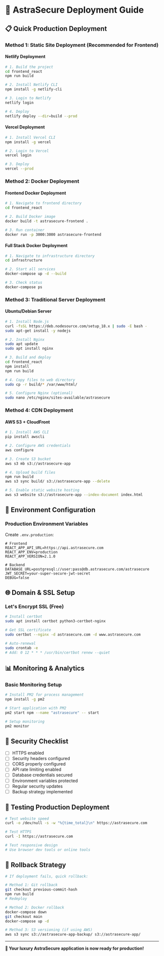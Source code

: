 # 🚀 AstraSecure Deployment Guide

## 📋 Quick Production Deployment

### Method 1: Static Site Deployment (Recommended for Frontend)

#### Netlify Deployment
```bash
# 1. Build the project
cd frontend_react
npm run build

# 2. Install Netlify CLI
npm install -g netlify-cli

# 3. Login to Netlify
netlify login

# 4. Deploy
netlify deploy --dir=build --prod
```

#### Vercel Deployment
```bash
# 1. Install Vercel CLI
npm install -g vercel

# 2. Login to Vercel
vercel login

# 3. Deploy
vercel --prod
```

### Method 2: Docker Deployment

#### Frontend Docker Deployment
```bash
# 1. Navigate to frontend directory
cd frontend_react

# 2. Build Docker image
docker build -t astrasecure-frontend .

# 3. Run container
docker run -p 3000:3000 astrasecure-frontend
```

#### Full Stack Docker Deployment
```bash
# 1. Navigate to infrastructure directory
cd infrastructure

# 2. Start all services
docker-compose up -d --build

# 3. Check status
docker-compose ps
```

### Method 3: Traditional Server Deployment

#### Ubuntu/Debian Server
```bash
# 1. Install Node.js
curl -fsSL https://deb.nodesource.com/setup_18.x | sudo -E bash -
sudo apt-get install -y nodejs

# 2. Install Nginx
sudo apt update
sudo apt install nginx

# 3. Build and deploy
cd frontend_react
npm install
npm run build

# 4. Copy files to web directory
sudo cp -r build/* /var/www/html/

# 5. Configure Nginx (optional)
sudo nano /etc/nginx/sites-available/astrasecure
```

### Method 4: CDN Deployment

#### AWS S3 + CloudFront
```bash
# 1. Install AWS CLI
pip install awscli

# 2. Configure AWS credentials
aws configure

# 3. Create S3 bucket
aws s3 mb s3://astrasecure-app

# 4. Upload build files
npm run build
aws s3 sync build/ s3://astrasecure-app --delete

# 5. Enable static website hosting
aws s3 website s3://astrasecure-app --index-document index.html
```

## 🔧 Environment Configuration

### Production Environment Variables

Create `.env.production`:
```env
# Frontend
REACT_APP_API_URL=https://api.astrasecure.com
REACT_APP_ENV=production
REACT_APP_VERSION=2.1.0

# Backend
DATABASE_URL=postgresql://user:pass@db.astrasecure.com/astrasecure
JWT_SECRET=your-super-secure-jwt-secret
DEBUG=false
```

## 🌐 Domain & SSL Setup

### Let's Encrypt SSL (Free)
```bash
# Install certbot
sudo apt install certbot python3-certbot-nginx

# Get SSL certificate
sudo certbot --nginx -d astrasecure.com -d www.astrasecure.com

# Auto-renewal
sudo crontab -e
# Add: 0 12 * * * /usr/bin/certbot renew --quiet
```

## 📊 Monitoring & Analytics

### Basic Monitoring Setup
```bash
# Install PM2 for process management
npm install -g pm2

# Start application with PM2
pm2 start npm --name "astrasecure" -- start

# Setup monitoring
pm2 monitor
```

## 🔐 Security Checklist

- [ ] HTTPS enabled
- [ ] Security headers configured
- [ ] CORS properly configured
- [ ] API rate limiting enabled
- [ ] Database credentials secured
- [ ] Environment variables protected
- [ ] Regular security updates
- [ ] Backup strategy implemented

## 📱 Testing Production Deployment

```bash
# Test website speed
curl -o /dev/null -s -w "%{time_total}\n" https://astrasecure.com

# Test HTTPS
curl -I https://astrasecure.com

# Test responsive design
# Use browser dev tools or online tools
```

## 🚨 Rollback Strategy

```bash
# If deployment fails, quick rollback:

# Method 1: Git rollback
git checkout previous-commit-hash
npm run build
# Redeploy

# Method 2: Docker rollback
docker-compose down
git checkout main
docker-compose up -d

# Method 3: S3 versioning (if using AWS)
aws s3 sync s3://astrasecure-app-backup/ s3://astrasecure-app/
```

---

**🎉 Your luxury AstraSecure application is now ready for production!**
